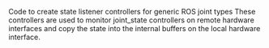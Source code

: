 Code to create state listener controllers for generic ROS joint types
These controllers are used to monitor joint_state controllers on remote
hardware interfaces and copy the state into the internal buffers on the
local hardware interface.
